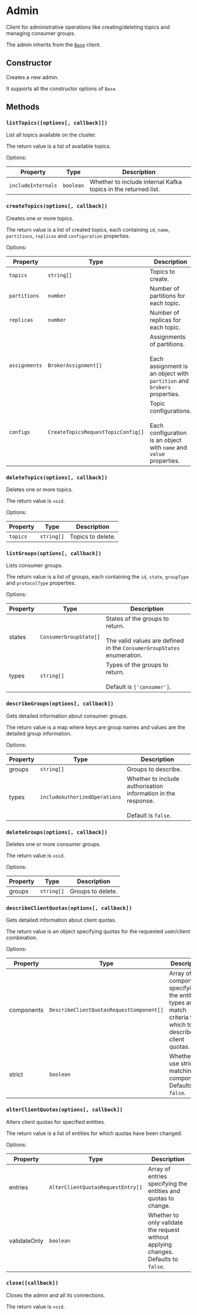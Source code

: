# Admin

Client for administrative operations like creating/deleting topics and managing consumer groups.

The admin inherits from the [`Base`](./base.md) client.

## Constructor

Creates a new admin.

It supports all the constructor options of `Base`.

## Methods

### `listTopics([options[, callback]])`

List all topics available on the cluster.

The return value is a list of available topics.

Options:

| Property           | Type      | Description                                                    |
| ------------------ | --------- | -------------------------------------------------------------- |
| `includeInternals` | `boolean` | Whether to include internal Kafka topics in the returned list. |

### `createTopics(options[, callback])`

Creates one or more topics.

The return value is a list of created topics, each containing `id`, `name`, `partitions`, `replicas` and `configuration` properties.

Options:

| Property      | Type                               | Description                                                                                                  |
| ------------- | ---------------------------------- | ------------------------------------------------------------------------------------------------------------ |
| `topics`      | `string[]`                         | Topics to create.                                                                                            |
| `partitions`  | `number`                           | Number of partitions for each topic.                                                                         |
| `replicas`    | `number`                           | Number of replicas for each topic.                                                                           |
| `assignments` | `BrokerAssignment[]`               | Assignments of partitions.<br/><br/> Each assignment is an object with `partition` and `brokers` properties. |
| `configs`     | `CreateTopicsRequestTopicConfig[]` | Topic configurations.<br/><br/> Each configuration is an object with `name` and `value` properties.          |

### `deleteTopics(options[, callback])`

Deletes one or more topics.

The return value is `void`.

Options:

| Property | Type       | Description       |
| -------- | ---------- | ----------------- |
| `topics` | `string[]` | Topics to delete. |

### `listGroups(options[, callback])`

Lists consumer groups.

The return value is a list of groups, each containing the `id`, `state`, `groupType` and `protocolType` properties.

Options:

| Property | Type                   | Description                                                                                                     |
| -------- | ---------------------- | --------------------------------------------------------------------------------------------------------------- |
| states   | `ConsumerGroupState[]` | States of the groups to return.<br/><br/>The valid values are defined in the `ConsumerGroupStates` enumeration. |
| types    | `string[]`             | Types of the groups to return.<br/><br/>Default is `['consumer']`.                                              |

### `describeGroups(options[, callback])`

Gets detailed information about consumer groups.

The return value is a map where keys are group names and values are the detailed group information.

Options:

| Property | Type                          | Description                                                                                 |
| -------- | ----------------------------- | ------------------------------------------------------------------------------------------- |
| groups   | `string[]`                    | Groups to describe.                                                                         |
| types    | `includeAuthorizedOperations` | Whether to include authorisation information in the response.<br/><br/> Default is `false`. |

### `deleteGroups(options[, callback])`

Deletes one or more consumer groups.

The return value is `void`.

Options:

| Property | Type       | Description       |
| -------- | ---------- | ----------------- |
| groups   | `string[]` | Groups to delete. |

### `describeClientQuotas(options[, callback])`

Gets detailed information about client quotas.

The return value is an object specifying quotas for the requested user/client combination.

Options:

| Property   | Type                                          | Description                                                                                              |
| ---------- | --------------------------------------------- | -------------------------------------------------------------------------------------------------------- |
| components | `DescribeClientQuotasRequestComponent[]`      | Array of components specifying the entity types and match criteria for which to describe client quotas.  |
| strict     | `boolean`                                     | Whether to use strict matching for components. Defaults to `false`.                                      |

### `alterClientQuotas(options[, callback])`

Alters client quotas for specified entities.

The return value is a list of entities for which quotas have been changed.

Options:

| Property     | Type                              | Description                                                                               |
| ------------ | --------------------------------- | ----------------------------------------------------------------------------------------- |
| entries      | `AlterClientQuotasRequestEntry[]` | Array of entries specifying the entities and quotas to change.                            |
| validateOnly | `boolean`                         | Whether to only validate the request without applying changes. Defaults to `false`.       |

### `close([callback])`

Closes the admin and all its connections.

The return value is `void`.
